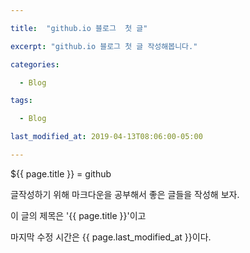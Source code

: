 ```yaml
---

title:  "github.io 블로그  첫 글"

excerpt: "github.io 블로그 첫 글 작성해봅니다."

categories:

  - Blog

tags:

  - Blog

last_modified_at: 2019-04-13T08:06:00-05:00

---
```


${{ page.title }} = github


글작성하기 위해 마크다운을 공부해서 
좋은 글들을 작성해 보자.

이 글의 제목은 '{{ page.title }}'이고

마지막 수정 시간은 {{ page.last_modified_at }}이다.
